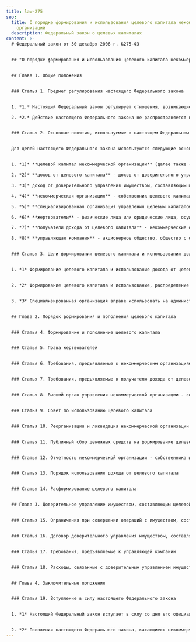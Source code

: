 ```yaml
---
title: law-275
seo:
  title: О порядке формирования и использования целевого капитала некоммерческих
    организаций
  description: Федеральный закон о целевых капиталах
content: >-
  # Федеральный закон от 30 декабря 2006 г. №275-ФЗ


  ## "О порядке формирования и использования целевого капитала некоммерческих организаций"


  ## Глава 1. Общие положения


  ### Статья 1. Предмет регулирования настоящего Федерального закона


  1. *1.* Настоящий Федеральный закон регулирует отношения, возникающие при формировании, пополнении и расформировании целевого капитала некоммерческих организаций, при доверительном управлении имуществом, составляющим целевой капитал некоммерческих организаций, при использовании доходов, полученных от доверительного управления имуществом, составляющим целевой капитал некоммерческих организаций, а также определяет особенности правового положения некоммерческих организаций, формирующих целевой капитал. Особенности формирования целевого капитала некоммерческих организаций за счет бюджетных средств и особенности доверительного управления им в этом случае могут устанавливаться иными федеральными законами.

  2. *2.* Действие настоящего Федерального закона не распространяется на отношения, связанные с получением некоммерческими организациями пожертвований, а также с приносящей доход деятельностью некоммерческих организаций, если некоммерческие организации не формируют целевой капитал.


  ### Статья 2. Основные понятия, используемые в настоящем Федеральном законе


  Для целей настоящего Федерального закона используются следующие основные понятия:


  1. *1)* **целевой капитал некоммерческой организации** (далее также - целевой капитал) - часть имущества некоммерческой организации, которая формируется и пополняется за счет пожертвований, внесенных в порядке и в целях, которые предусмотрены настоящим Федеральным законом, и (или) за счет имущества, полученного по завещанию, а также за счет неиспользованного дохода от доверительного управления указанным имуществом и передана некоммерческой организацией в доверительное управление управляющей компании в целях получения дохода, используемого для финансирования уставной деятельности такой некоммерческой организации или иных некоммерческих организаций, в порядке, установленном настоящим Федеральным законом;

  2. *2)* **доход от целевого капитала** - доход от доверительного управления имуществом, составляющим целевой капитал, а также часть имущества, составляющего целевой капитал, определяемая в соответствии с настоящим Федеральным законом, которые передаются получателям дохода от целевого капитала;

  3. *3)* доход от доверительного управления имуществом, составляющим целевой капитал, - сумма, определяемая как увеличение стоимости чистых активов в результате доверительного управления имуществом, составляющим целевой капитал, за отчетный период;

  4. *4)* **некоммерческая организация** - собственник целевого капитала - некоммерческая организация, созданная в организационно-правовой форме фонда, автономной некоммерческой организации, общественной организации, общественного фонда или религиозной организации;

  5. *5)* **специализированная организация управления целевым капиталом** (далее - специализированная организация) - некоммерческая организация - собственник целевого капитала, созданная в организационно-правовой форме фонда исключительно для формирования целевого капитала, использования, распределения дохода от целевого капитала в пользу иных получателей дохода от целевого капитала в порядке, предусмотренном настоящим Федеральным законом;

  6. *6)* **жертвователи** - физические лица или юридические лица, осуществляющие пожертвования некоммерческим организациям, предусмотренным настоящим Федеральным законом, на формирование или пополнение целевого капитала посредством передачи в собственность некоммерческих организаций денежных средств, ценных бумаг, недвижимого имущества;

  7. *7)* **получатели дохода от целевого капитала** - некоммерческие организации, за исключением государственных корпораций, политических партий и общественных движений. Получателем дохода от целевого капитала некоммерческой организации - собственника целевого капитала, не являющейся специализированной организацией, является только данная некоммерческая организация;

  8. *8)* **управляющая компания** - акционерное общество, общество с ограниченной (дополнительной) ответственностью, созданные в соответствии с законодательством Российской Федерации и имеющие лицензию на осуществление деятельности по управлению ценными бумагами или лицензию на осуществление деятельности по управлению инвестиционными фондами, паевыми инвестиционными фондами и негосударственными пенсионными фондами.


  ### Статья 3. Цели формирования целевого капитала и использования дохода от целевого капитала


  1. *1* Формирование целевого капитала и использование дохода от целевого капитала могут осуществляться в целях использования в сфере образования, науки, здравоохранения, культуры, физической культуры и спорта (за исключением профессионального спорта), искусства, архивного дела, социальной помощи (поддержки), охраны окружающей среды, оказания гражданам бесплатной юридической помощи и осуществления их правового просвещения, функционирования общероссийского обязательного общедоступного телеканала общественного телевидения, а также в целях, предусмотренных Федеральным законом от 11 августа 1995 года N 135-ФЗ "О благотворительной деятельности и добровольчестве (волонтерстве)".


  2. *2* Формирование целевого капитала и использование, распределение дохода от целевого капитала на иные цели, за исключением предусмотренных настоящей статьей целей, не допускаются.


  3. *3* Специализированная организация вправе использовать на административно-управленческие расходы, связанные с формированием и пополнением целевого капитала, с осуществлением деятельности, финансируемой за счет дохода от целевого капитала, не более 15 процентов суммы дохода от доверительного управления имуществом, составляющим целевой капитал, или не более 10 процентов суммы поступившего за отчетный год дохода от целевого капитала. Такими расходами являются, в частности, оплата аренды помещений, зданий и сооружений, расходы на приобретение основных средств и расходных материалов, расходы на проведение аудита, выплату заработной платы работникам некоммерческой организации, расходы на управление некоммерческой организацией или ее отдельными структурными подразделениями, расходы на приобретение услуг по управлению некоммерческой организацией или ее отдельными структурными подразделениями.


  ## Глава 2. Порядок формирования и пополнения целевого капитала


  ### Статья 4. Формирование и пополнение целевого капитала


  ### Статья 5. Права жертвователей


  ### Статья 6. Требования, предъявляемые к некоммерческим организациям - собственникам целевого капитала


  ### Статья 7. Требования, предъявляемые к получателю дохода от целевого капитала


  ### Статья 8. Высший орган управления некоммерческой организации - собственника целевого капитала


  ### Статья 9. Совет по использованию целевого капитала


  ### Статья 10. Реорганизация и ликвидация некоммерческой организации - собственника целевого капитала


  ### Статья 11. Публичный сбор денежных средств на формирование целевого капитала и его пополнение


  ### Статья 12. Отчетность некоммерческой организации - собственника целевого капитала


  ### Статья 13. Порядок использования дохода от целевого капитала


  ### Статья 14. Расформирование целевого капитала


  ## Глава 3. Доверительное управление имуществом, составляющим целевой капитал


  ### Статья 15. Ограничения при совершении операций с имуществом, составляющим целевой капитал


  ### Статья 16. Договор доверительного управления имуществом, составляющим целевой капитал


  ### Статья 17. Требования, предъявляемые к управляющей компании


  ### Статья 18. Расходы, связанные с доверительным управлением имуществом, составляющим целевой капитал, и вознаграждение управляющей компании


  ## Глава 4. Заключительные положения


  ### Статья 19. Вступление в силу настоящего Федерального закона


  1. *1* Настоящий Федеральный закон вступает в силу со дня его официального опубликования.


  2. *2* Положения настоящего Федерального закона, касающиеся некоммерческих организаций - собственников целевого капитала, не являющихся специализированными организациями, применяются со дня установления Правительством Российской Федерации перечня видов платной деятельности, которую вправе осуществлять некоммерческие организации - собственники целевого капитала.
---
```

